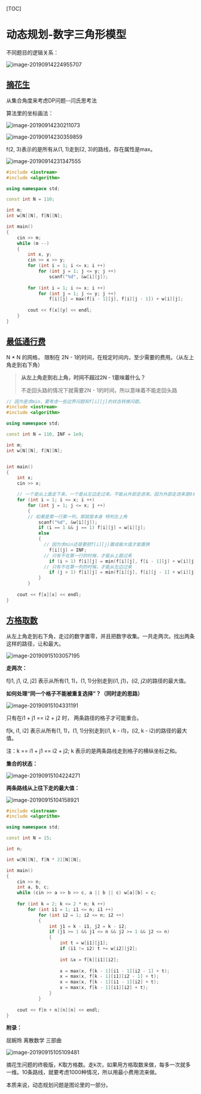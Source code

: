 [TOC]

# 动态规划-数字三角形模型

不同题目的逻辑关系：

![image-20190914224955707](/Users/weijunzeng/Documents/Work/Code/image/image-20190914224955707.png)

## [摘花生](https://www.acwing.com/problem/content/1017/)

从集合角度来考虑DP问题--闫氏思考法

算法里的坐标画法：

![image-20190914230211073](/Users/weijunzeng/Documents/Work/Code/image/image-20190914230211073.png)

![image-20190914230359859](/Users/weijunzeng/Documents/Work/Code/image/image-20190914230359859.png)

f(2, 3)表示的是所有从(1, 1)走到(2, 3)的路线，存在属性是max。

![image-20190914231347555](/Users/weijunzeng/Documents/Work/Code/image/image-20190914231347555.png)

```c++
#include <iostream>
#include <algorithm>

using namespace std;

const int N = 110;

int m;
int w[N][N], f[N][N];

int main()
{
    cin >> m;
    while (m --)
    {
        int x, y;
        cin >> x >> y;
        for (int i = 1; i <= x; i ++)
            for (int j = 1; j <= y; j ++)
                scanf("%d", &w[i][j]);
                
        for (int i = 1; i <= x; i ++)
            for (int j = 1; j <= y; j ++)
                f[i][j] = max(f[i - 1][j], f[i][j - 1]) + w[i][j];
                
        cout << f[x][y] << endl;
    }
}
```

## [最低通行费](https://www.acwing.com/problem/content/1020/)

N * N 的网格， 限制在 2N - 1的时间，在规定时间内，至少需要的费用。（从左上角走到右下角）

> **从左上角走到右上角，时间不超过2N - 1意味着什么？**
>
> 不走回头路的情况下就需要2N - 1的时间，所以意味着不能走回头路

```c++
// 因为是求min，要考虑一些边界问题和f[i][j]的状态转换问题。
#include <iostream>
#include <algorithm>

using namespace std;

const int N = 110, INF = 1e9;

int m;
int w[N][N], f[N][N];


int main()
{
    int x;
    cin >> x;

    // 一个是从上面走下来，一个是从左边走过来。不能从外部走进来。因为外部走进来是0肯定是更小的。
    for (int i = 1; i <= x; i ++)
        for (int j = 1; j <= x; j ++)
        {
        // 如果是第一行第一列，那就是本身 特判左上角
            scanf("%d", &w[i][j]);
            if (i == 1 && j == 1) f[i][j] = w[i][j];
            else
            {
              // 因为求min还是要把f[i][j]置成极大值才能置换
                f[i][j] = INF; 
              // 只有不在第一行的时候，才能从上面过来
                if (i > 1) f[i][j] = min(f[i][j], f[i - 1][j] + w[i][j]);
              // 只有不在第一列的时候，才能从左边过来
                if (j > 1) f[i][j] = min(f[i][j], f[i][j - 1] + w[i][j]);
            }
        }
            
    cout << f[x][x] << endl;
}
```

## [方格取数](https://www.acwing.com/problem/content/1029/)

从左上角走到右下角，走过的数字置零，并且把数字收集。一共走两次。找出两条这样的路径，让和最大。

![image-20190915103057195](/Users/weijunzeng/Documents/Work/Code/image/image-20190915103057195.png)

**走两次：**

f[i1, j1, i2, j2] 表示从所有(1, 1)，(1, 1)分别走到(i1, j1)，(i2, j2)的路径的最大值。



**如何处理“同一个格子不能被重复选择”？（同时走的思路）**

![image-20190915104331191](/Users/weijunzeng/Documents/Work/Code/image/image-20190915104331191.png)

只有在i1 + j1 == i2 + j2 时， 两条路径的格子才可能重合。

f[k, i1, i2] 表示从所有(1, 1)，(1, 1)分别走到(i1, k - i1)，(i2, k - i2)的路径的最大值。

注：k == i1 + j1 == i2 + j2; k 表示的是两条路线走到格子的横纵坐标之和。



**集合的状态：**

![image-20190915104224271](/Users/weijunzeng/Documents/Work/Code/image/image-20190915104224271.png)

**两条路线从上往下走的最大值：**

![image-20190915104158921](/Users/weijunzeng/Documents/Work/Code/image/image-20190915104158921.png)

```c++
#include <iostream>
#include <algorithm>

using namespace std;

const int N = 15;

int n;

int w[N][N], f[N * 2][N][N];

int main()
{
    cin >> n;
    int a, b, c;
    while (cin >> a >> b >> c, a || b || c) w[a][b] = c;
    
    for (int k = 2; k <= 2 * n; k ++)
        for (int i1 = 1; i1 <= n; i1 ++)
            for (int i2 = 1; i2 <= n; i2 ++)
            {
                int j1 = k - i1, j2 = k - i2;
                if (j1 >= 1 && j1 <= n && j2 >= 1 && j2 <= n)
                {
                    int t = w[i1][j1];
                    if (i1 != i2) t += w[i2][j2];
                    
                    int &x = f[k][i1][i2];
                    
                    x = max(x, f[k - 1][i1 - 1][i2 - 1] + t);
                    x = max(x, f[k - 1][i1][i2 - 1] + t);
                    x = max(x, f[k - 1][i1 - 1][i2] + t);
                    x = max(x, f[k - 1][i1][i2] + t);
                }
            }
    
    cout << f[n + n][n][n] << endl;
}
```



**附录：**

屈婉玲 离散数学 三部曲



![image-20190915105109481](/Users/weijunzeng/Documents/Work/Code/image/image-20190915105109481.png)



摘花生问题的终极版，K取方格数。走k次，如果用方格取数来做，每多一次就多一维。10条路线，就要考虑1000种情况，所以用最小费用流来做。

本质来说，动态规划问题是图论里的一部分。